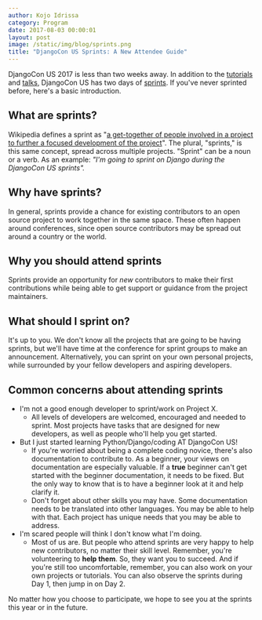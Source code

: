 ```yaml
---
author: Kojo Idrissa
category: Program
date: 2017-08-03 00:00:01
layout: post
image: /static/img/blog/sprints.png
title: "DjangoCon US Sprints: A New Attendee Guide"
---
```


DjangoCon US 2017 is less than two weeks away. In addition to the [tutorials](https://2017.djangocon.us/tutorials/) and [talks](https://2017.djangocon.us/talks/), DjangoCon US has two days of [sprints](https://2017.djangocon.us/sprints/). If you've never sprinted before, here's a basic introduction.

## What are sprints?
Wikipedia defines a sprint as "[a get-together of people involved in a project to further a focused development of the project](https://en.wikipedia.org/wiki/Sprint_(software_development))". The plural, "sprints," is this same concept, spread across multiple projects. "Sprint" can be a noun or a verb. As an example: *"I'm going to sprint on Django during the DjangoCon US sprints".*

## Why have sprints?
In general, sprints provide a chance for existing contributors to an open source project to work together in the same space. These often happen around conferences, since open source contributors may be spread out around a country or the world.

## Why you should attend sprints
Sprints provide an opportunity for *new* contributors to make their first contributions while being able to get support or guidance from the project maintainers.

## What should I sprint on?
It's up to you. We don't know all the projects that are going to be having sprints, but we'll have time at the conference for sprint groups to make an announcement. Alternatively, you can sprint on your own personal projects, while surrounded by your fellow developers and aspiring developers.

## Common concerns about attending sprints

-  I'm not a good enough developer to sprint/work on Project X.
    +  All levels of developers are welcomed, encouraged and needed to sprint. Most projects have tasks that are designed for new developers, as well as people who'll help you get started.
-  But I just started learning Python/Django/coding AT DjangoCon US!
    +  If you're worried about being a complete coding novice, there's also documentation to contribute to. As a beginner, your views on documentation are especially valuable. If a **true** beginner can't get started with the beginner documentation, it needs to be fixed. But the only way to know that is to have a beginner look at it and help clarify it.
    +  Don't forget about other skills you may have. Some documentation needs to be translated into other languages. You may be able to help with that. Each project has unique needs that you may be able to address.
-  I'm scared people will think I don't know what I'm doing.
    +  Most of us are. But people who attend sprints are very happy to help new contributors, no matter their skill level. Remember, you're volunteering to **help them**. So, they want you to succeed. And if you're still too uncomfortable, remember, you can also work on your own projects or tutorials. You can also observe the sprints during Day 1, then jump in on Day 2.

No matter how you choose to participate, we hope to see you at the sprints this year or in the future.